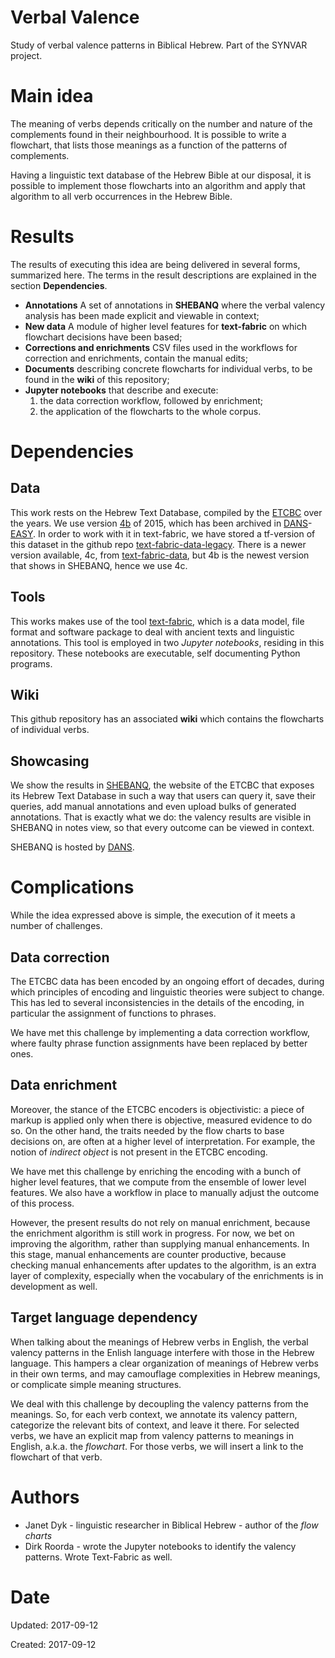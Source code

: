 # Verbal Valence
Study of verbal valence patterns in Biblical Hebrew. Part of the SYNVAR project.

# Main idea

The meaning of verbs depends critically on the number and nature of the complements found in their neighbourhood.
It is possible to write a flowchart, that lists those meanings as a function of the patterns of complements.

Having a linguistic text database of the Hebrew Bible at our disposal, it is possible to implement those flowcharts 
into an algorithm and apply that algorithm to all verb occurrences in the Hebrew Bible.

# Results

The results of executing this idea are being delivered in several forms, summarized here.
The terms in the result descriptions are explained in the section **Dependencies**.

* **Annotations** A set of annotations in **SHEBANQ** where the verbal valency analysis has been made explicit and viewable in context;
* **New data** A module of higher level features for **text-fabric** on which flowchart decisions have been based;
* **Corrections and enrichments** CSV files used in the workflows for correction and enrichments, contain the manual edits;
* **Documents** describing concrete flowcharts for individual verbs, to be found in the **wiki** of this repository;
* **Jupyter notebooks** that describe and execute:
  1. the data correction workflow, followed by enrichment;
  2. the application of the flowcharts to the whole corpus.

# Dependencies

## Data
This work rests on the Hebrew Text Database, compiled by the 
[ETCBC](https://www.godgeleerdheid.vu.nl/en/research/institutes-and-centres/eep-talstra-centre-for-bible-and-computer/index.aspx)
over the years.
We use version
[4b](https://doi.org/10.17026/dans-z6y-skyh) of 2015, which has been archived in
[DANS](https://dans.knaw.nl/en/front-page?set_language=en)-[EASY](https://easy.dans.knaw.nl/ui/deposit).
In order to work with it in text-fabric, we have stored a tf-version of this dataset in the github repo
[text-fabric-data-legacy](https://github.com/ETCBC/text-fabric-data-legacy).
There is a newer version available, 4c, from [text-fabric-data](https://github.com/ETCBC/text-fabric-data),
but 4b is the newest version that shows in SHEBANQ, hence we use 4c. 

## Tools
This works makes use of the tool
[text-fabric](https://github.com/ETCBC/text-fabric), which is a data model, file format and software package to deal with 
ancient texts and linguistic annotations.
This tool is employed in two *Jupyter notebooks*, residing in this repository.
These notebooks are executable, self documenting Python programs.

## Wiki
This github repository has an associated **wiki** which contains the flowcharts of individual verbs.

## Showcasing
We show the results in 
[SHEBANQ](https://shebanq.ancient-data.org), the website of the ETCBC that exposes its Hebrew Text Database in such a way
that users can query it, save their queries, add manual annotations and even upload bulks of generated annotations.
That is exactly what we do: the valency results are visible in SHEBANQ in notes view, so that every outcome can be viewed in context.

SHEBANQ is hosted by
[DANS](https://dans.knaw.nl/en/front-page?set_language=en).

# Complications

While the idea expressed above is simple, the execution of it meets a number of challenges.

## Data correction

The ETCBC data has been encoded by an ongoing effort of decades, during which principles of encoding and linguistic theories
were subject to change. This has led to several inconsistencies in the details of the encoding, in particular the assignment of
functions to phrases.

We have met this challenge by implementing a data correction workflow, where faulty phrase function assignments have been replaced
by better ones.

## Data enrichment
 
Moreover, the stance of the ETCBC encoders is objectivistic: a piece of markup is applied only when there
is objective, measured evidence to do so.
On the other hand, the traits needed by the flow charts to base decisions on, are often at a higher level of interpretation.
For example, the notion of *indirect object* is not present in the ETCBC encoding.

We have met this challenge by enriching the encoding with a bunch of higher level features, that we compute from the ensemble
of lower level features. We also have a workflow in place to manually adjust the outcome of this process.

However, the present results do not rely on manual enrichment, because the enrichment algorithm is still work in progress.
For now, we bet on improving the algorithm, rather than supplying manual enhancements.
In this stage, manual enhancements are counter productive, because checking manual enhancements after updates to the algorithm, is an
extra layer of complexity, especially when the vocabulary of the enrichments is in development as well.

## Target language dependency

When talking about the meanings of Hebrew verbs in English, the verbal valency patterns in the Enlish language interfere with those
in the Hebrew language. 
This hampers a clear organization of meanings of Hebrew verbs in their own terms, and may camouflage complexities in Hebrew meanings,
or complicate simple meaning structures.

We deal with this challenge by decoupling the valency patterns from the meanings. 
So, for each verb context, we annotate its valency pattern, categorize the relevant bits of context, and leave it there.
For selected verbs, we have an explicit map from valency patterns to meanings in English, a.k.a. the *flowchart*. 
For those verbs, we will insert a link to the flowchart of that verb.

# Authors

* Janet Dyk - linguistic researcher in Biblical Hebrew - author of the *flow charts*
* Dirk Roorda - wrote the Jupyter notebooks to identify the valency patterns. Wrote Text-Fabric as well.

# Date

Updated: 2017-09-12

Created: 2017-09-12
